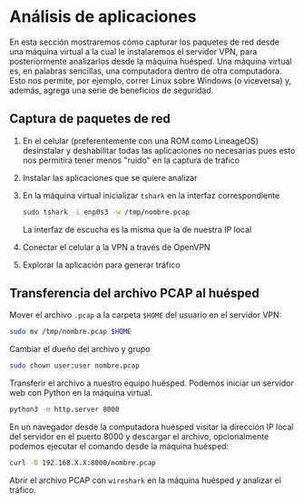 # Análisis de aplicaciones

En esta sección mostraremos cómo capturar los paquetes de red desde una máquina virtual a la cual le instalaremos el servidor VPN, para posteriormente analizarlos desde la máquina huésped. Una máquina virtual es, en palabras sencillas, una computadora dentro de otra computadora. Esto nos permite, por ejemplo, correr Linux sobre Windows (o viceversa) y, además, agrega una serie de beneficios de seguridad. 

## Captura de paquetes de red

1. En el celular (preferentemente con una ROM como LineageOS) desinstalar y deshabilitar todas las aplicaciones no necesarias pues esto nos permitirá tener menos "ruido" en la captura de tráfico

2. Instalar las aplicaciones que se quiere analizar

3. En la máquina virtual inicializar `tshark` en la interfaz correspondiente
   
   ```bash
   sudo tshark -i enp0s3 -w /tmp/nombre.pcap
   ```
   
   La interfaz de escucha es la misma que la de nuestra IP local

4. Conectar el celular a la VPN a través de OpenVPN

5. Explorar la aplicación para generar tráfico

## Transferencia del archivo PCAP al huésped

Mover el archivo `.pcap` a la carpeta `$HOME` del usuario en el servidor VPN:

```bash
sudo mv /tmp/nombre.pcap $HOME
```

Cambiar el dueño del archivo y grupo

```bash
sudo chown user:user nombre.pcap
```

Transferir el archivo a nuestro equipo huésped. Podemos iniciar un servidor web con Python en la máquina virtual.

```bash
python3 -m http.server 8000
```

En un navegador desde la computadora huésped visitar la dirección IP local del servidor en el puerto 8000 y descargar el archivo, opcionalmente podemos ejecutar el comando desde la máquina huésped:

```bash
curl -O 192.168.X.X:8000/nombre.pcap
```

Abrir el archivo PCAP con `wireshark` en la máquina huésped y analizar el tráfico.

